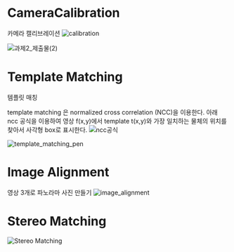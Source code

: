 # CameraCalibration
카메라 캘리브레이션
![calibration](https://user-images.githubusercontent.com/71128321/231546981-051bed29-eca0-4ef5-bea3-a0dffa13f5b0.png)


![과제2_제출물(2)](https://user-images.githubusercontent.com/71128321/231549089-957bef5a-5dd5-478a-ad39-baeec78a957e.png)



# Template Matching
템플릿 매칭

template matching 은 normalized cross correlation (NCC)을 이용한다.
아래 ncc 공식을 이용하여 영상 f(x,y)에서 template t(x,y)와 가장 일치하는 물체의 위치를 찾아서 사각형 box로 표시한다.
![ncc공식](https://user-images.githubusercontent.com/71128321/235978779-ad38190c-78d2-4d53-a364-1bddf05495a4.jpg)

![template_matching_pen](https://user-images.githubusercontent.com/71128321/236149945-a66b0f41-10c9-4881-b31d-be2f53d486e1.jpg)





# Image Alignment
영상 3개로 파노라마 사진 만들기
![image_alignment](https://github.com/Jooyeon-Kimm/Computer-Vision/assets/71128321/2b4c88e8-c0cd-4963-9269-df6ab357de18)





# Stereo Matching
![Stereo Matching](https://github.com/Jooyeon-Kimm/kotlinpractice/assets/71128321/fabd8d4b-5846-46f5-8d17-72249a66666e)
